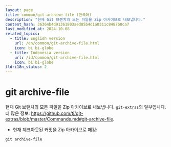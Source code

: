 ```yaml
---
layout: page
title: common/git-archive-file (한국어)
description: "현재 Git 브랜치의 모든 파일을 Zip 아카이브로 내보냅니다."
content_hash: 36364b4d91361803aed85b4d1a0311c8487b8ca7
last_modified_at: 2024-10-08
related_topics:
  - title: English version
    url: /en/common/git-archive-file.html
    icon: bi bi-globe
  - title: Indonesia version
    url: /id/common/git-archive-file.html
    icon: bi bi-globe
tldri18n_status: 2
---
```

# git archive-file

현재 Git 브랜치의 모든 파일을 Zip 아카이브로 내보냅니다.
`git-extras`의 일부입니다.
더 많은 정보: <https://github.com/tj/git-extras/blob/master/Commands.md#git-archive-file>.

- 현재 체크아웃된 커밋을 Zip 아카이브로 패킹:

`git archive-file`
